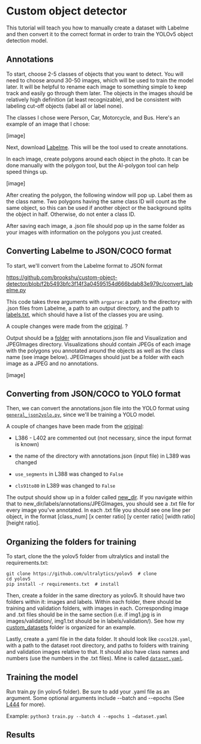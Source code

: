 # Custom object detector

This tutorial will teach you how to manually create a dataset with Labelme and then convert it to the correct format in order to train the YOLOv5 object detection model.

## Annotations
To start, choose 2-5 classes of objects that you want to detect. You will need to choose around 30-50 images, which will be used to train the model later. It will be helpful to rename each image to something simple to keep track and easily go through them later. The objects in the images should be relatively high definition (at least recognizable), and be consistent with labeling cut-off objects (label all or label none).

The classes I chose were Person, Car, Motorcycle, and Bus. Here's an example of an image that I chose:

[image]

Next, download [Labelme](https://github.com/wkentaro/labelme/tree/main). This will be the tool used to create annotations.

In each image, create polygons around each object in the photo. It can be done manually with the polygon tool, but the AI-polygon tool can help speed things up.

[image]

After creating the polygon, the following window will pop up. Label them as the class name. Two polygons having the same class ID will count as the same object, so this can be used if another object or the background splits the object in half. Otherwise, do not enter a class ID.

After saving each image, a .json file should pop up in the same folder as your images with information on the polygons you just created.

## Converting Labelme to JSON/COCO format

To start, we'll convert from the Labelme format to JSON format

https://github.com/brookshu/custom-object-detector/blob/f2b5493bfc3f14f3a04595154d666bdab83e979c/convert_labelme.py

This code takes three arguments with `argparse`: a path to the directory with .json files from Labelme, a path to an output directory, and the path to [labels.txt](https://github.com/brookshu/custom-object-detector/blob/49152dd56aaeee393c6a864a248bc40bd2345d9d/labels.txt), which should have a list of the classes you are using.

A couple changes were made from the [original](https://github.com/wkentaro/labelme/blob/main/examples/instance_segmentation/labelme2coco.py). ?

Output should be a [folder](https://github.com/brookshu/custom-object-detector/tree/9725705cff8a98b8b320a7b6a507d6602bbb3dab/annotations) with annotations.json file and Visualization and JPEGImages directory. Visualizations should contain JPEGs of each image with the polygons you annotated around the objects as well as the class name (see image below). JPEGImages should just be a folder with each image as a JPEG and no annotations.

[image]

## Converting from JSON/COCO to YOLO format

Then, we can convert the annotations.json file into the YOLO format using [`general_json2yolo.py`](https://github.com/brookshu/custom-object-detector/blob/49152dd56aaeee393c6a864a248bc40bd2345d9d/general_json2yolo.py), since we'll be training a YOLO model. 

A couple of changes have been made from the [original](https://github.com/ultralytics/JSON2YOLO/blob/c38a43f342428849c75c103c6d060012a83b5392/general_json2yolo.py#L386-L389):

- L386 - L402 are commented out (not necessary, since the input format is known)

- the name of the directory with annotations.json (input file) in L389 was changed

- `use_segments` in L388 was changed to  `False`

- `cls91to80` in L389 was changed to `False`

The output should show up in a folder called [new_dir](https://github.com/brookshu/custom-object-detector/tree/018ee6066c6b14a3f0e7f286ab078e94e03368b0/new_dir). If you navigate within that to new_dir/labels/annotations/JPEGImages, you should see a .txt file for every image you've annotated. In each .txt file you should see one line per object, in the format [class_num] [x center ratio] [y center ratio] [width ratio] [height ratio].

## Organizing the folders for training
To start, clone the the yolov5 folder from ultralytics and install the requirements.txt:
```
git clone https://github.com/ultralytics/yolov5  # clone 
cd yolov5 
pip install -r requirements.txt  # install  
```
Then, create a folder in the same directory as yolov5. It should have two folders within it: images and labels. Within each folder, there should be training and validation folders, with images in each. Corresponding image and .txt files should be in the same section (i.e. if img1.jpg is in images/validation/, img1.txt should be in labels/validation/). See how my [custom_datasets](https://github.com/brookshu/custom-object-detector/tree/88f645ec5db8915deaf3a0cbe9c164f970e5c2e5/custom_datasets) folder is organized for an example.

Lastly, create a .yaml file in the data folder. It should look like `coco128.yaml`, with a path to the dataset root directory, and paths to folders with training and validation images relative to that. It should also have class names and numbers (use the numbers in the .txt files). Mine is called [`dataset.yaml`](https://github.com/brookshu/custom-object-detector/blob/main/yolov5/data/dataset.yaml).

## Training the model

Run train.py (in yolov5 folder). Be sure to add your .yaml file as an argument. Some optional arguments include --batch and --epochs (See [L444](https://github.com/brookshu/custom-object-detector/blob/88f645ec5db8915deaf3a0cbe9c164f970e5c2e5/yolov5/train.py#L444) for more).

Example: `python3 train.py --batch 4 --epochs 1 –dataset.yaml`

## Results
